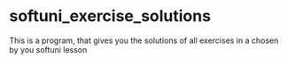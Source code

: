 # softuni_exercise_solutions
This is a program, that gives you the solutions of all exercises in a chosen by you softuni lesson
